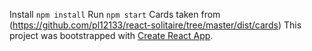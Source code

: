 Install `npm install`
Run `npm start`
Cards taken from (https://github.com/pl12133/react-solitaire/tree/master/dist/cards)
This project was bootstrapped with [Create React App](https://github.com/facebookincubator/create-react-app).
